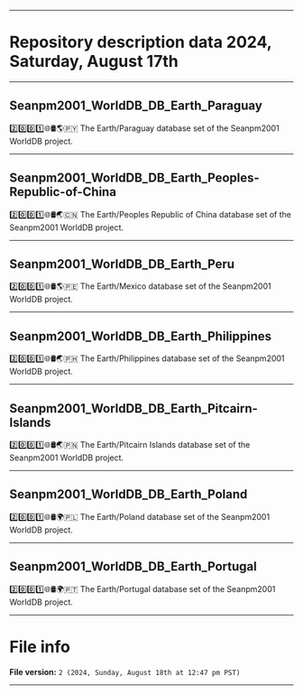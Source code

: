 
***

# Repository description data 2024, Saturday, August 17th

---

## Seanpm2001_WorldDB_DB_Earth_Paraguay

2️⃣️0️⃣️0️⃣️1️⃣️🌐️🛢️🌎️🇵🇾️ The Earth/Paraguay database set of the Seanpm2001 WorldDB project.

---

## Seanpm2001_WorldDB_DB_Earth_Peoples-Republic-of-China

2️⃣️0️⃣️0️⃣️1️⃣️🌐️🛢️🌏️🇨🇳️ The Earth/Peoples Republic of China database set of the Seanpm2001 WorldDB project.

---

## Seanpm2001_WorldDB_DB_Earth_Peru

2️⃣️0️⃣️0️⃣️1️⃣️🌐️🛢️🌎️🇵🇪️ The Earth/Mexico database set of the Seanpm2001 WorldDB project.

---

## Seanpm2001_WorldDB_DB_Earth_Philippines

2️⃣️0️⃣️0️⃣️1️⃣️🌐️🛢️🌏️🇵🇭️ The Earth/Philippines database set of the Seanpm2001 WorldDB project.

---

## Seanpm2001_WorldDB_DB_Earth_Pitcairn-Islands

2️⃣️0️⃣️0️⃣️1️⃣️🌐️🛢️🌏️🇵🇳️ The Earth/Pitcairn Islands database set of the Seanpm2001 WorldDB project.

---

## Seanpm2001_WorldDB_DB_Earth_Poland

2️⃣️0️⃣️0️⃣️1️⃣️🌐️🛢️🌍️🇵🇱️ The Earth/Poland database set of the Seanpm2001 WorldDB project.

---

## Seanpm2001_WorldDB_DB_Earth_Portugal

2️⃣️0️⃣️0️⃣️1️⃣️🌐️🛢️🌍️🇵🇹️ The Earth/Portugal database set of the Seanpm2001 WorldDB project.

***

# File info

**File version:** `2 (2024, Sunday, August 18th at 12:47 pm PST)`

***

